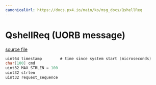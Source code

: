 ```yaml
---
canonicalUrl: https://docs.px4.io/main/ko/msg_docs/QshellReq
---
```


# QshellReq (UORB message)



[source file](https://github.com/PX4/PX4-Autopilot/blob/release/1.14/msg/QshellReq.msg)

```c
uint64 timestamp        # time since system start (microseconds)
char[100] cmd
uint32 MAX_STRLEN = 100
uint32 strlen
uint32 request_sequence

```
